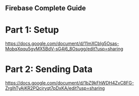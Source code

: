 ## Firebase Complete Guide

# Part 1: Setup
https://docs.google.com/document/d/11mXCblg5Osas-MobqXqqu5gvMX5BdV-sG4j6_8Osugg/edit?usp=sharing


# Part 2: Sending Data
https://docs.google.com/document/d/1bZ9kFhWDH4ZvC8FG-ZrgIhTyAjKR2PQcjryqt7pDxKA/edit?usp=sharing
